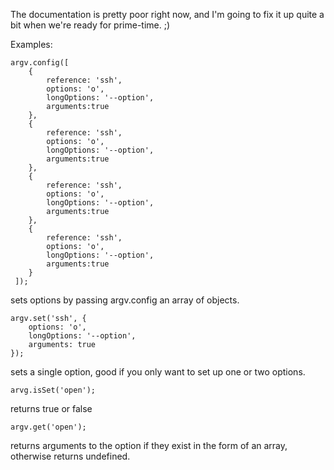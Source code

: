 The documentation is pretty poor right now, and I'm going to fix it up quite a bit when we're ready for prime-time. ;)

Examples:

```
argv.config([
	{
		reference: 'ssh',
		options: 'o',
		longOptions: '--option',
		arguments:true
 	},
 	{
 		reference: 'ssh',
 		options: 'o',
 		longOptions: '--option',
 		arguments:true
 	},
 	{
 		reference: 'ssh',
 		options: 'o',
 		longOptions: '--option',
 		arguments:true
 	},
 	{
 		reference: 'ssh',
 		options: 'o',
 		longOptions: '--option',
 		arguments:true
 	}
 ]);
```

sets options by passing argv.config an array of objects.

```
argv.set('ssh', {
	options: 'o',
 	longOptions: '--option',
 	arguments: true
}); 
```

sets a single option, good if you only want to set up one or two options.

```
arvg.isSet('open');
```

returns true or false


```
argv.get('open');
```

returns arguments to the option if they exist in the form of an array, otherwise returns undefined.

